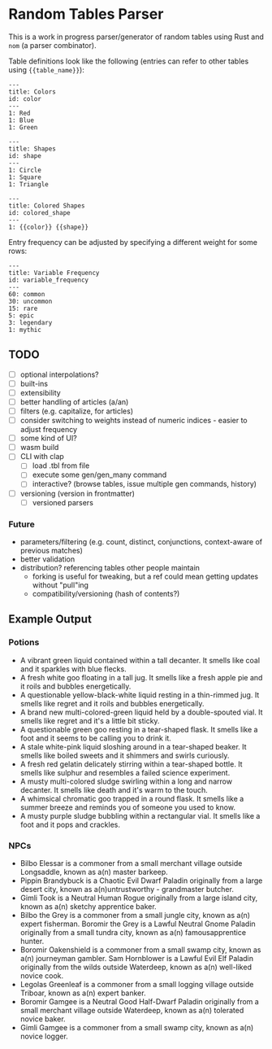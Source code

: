 # Random Tables Parser

This is a work in progress parser/generator of random tables using Rust and `nom` (a parser combinator).

Table definitions look like the following (entries can refer to other tables using `{{table_name}}`):

```
---
title: Colors
id: color
---
1: Red
1: Blue
1: Green

---
title: Shapes
id: shape
---
1: Circle
1: Square
1: Triangle

---
title: Colored Shapes
id: colored_shape
---
1: {{color}} {{shape}}
```

Entry frequency can be adjusted by specifying a different weight for some rows:

```
---
title: Variable Frequency
id: variable_frequency
---
60: common
30: uncommon
15: rare
5: epic
3: legendary
1: mythic
```

## TODO
- [ ] optional interpolations?
- [ ] built-ins
- [ ] extensibility
- [ ] better handling of articles (a/an)
- [ ] filters (e.g. capitalize, for articles)
- [ ] consider switching to weights instead of numeric indices - easier to adjust frequency
- [ ] some kind of UI?
- [ ] wasm build
- [ ] CLI with clap
  - [ ] load .tbl from file
  - [ ] execute some gen/gen_many command
  - [ ] interactive? (browse tables, issue multiple gen commands, history)
- [ ] versioning (version in frontmatter)
  - [ ] versioned parsers

### Future
- parameters/filtering (e.g. count, distinct, conjunctions, context-aware of previous matches)
- better validation
- distribution? referencing tables other people maintain
  - forking is useful for tweaking, but a ref could mean getting updates without "pull"ing
  - compatibility/versioning (hash of contents?)

## Example Output

### Potions

- A vibrant green liquid contained within a tall decanter. It smells like coal and it sparkles with blue flecks.
- A fresh white goo floating in a tall jug. It smells like a fresh apple pie and it roils and bubbles energetically.
- A questionable yellow-black-white liquid resting in a thin-rimmed jug. It smells like regret and it roils and bubbles energetically.
- A brand new multi-colored-green liquid held by a double-spouted vial. It smells like regret and it's a little bit sticky.
- A questionable green goo resting in a tear-shaped flask. It smells like a foot and it seems to be calling you to drink it.
- A stale white-pink liquid sloshing around in a tear-shaped beaker. It smells like boiled sweets and it shimmers and swirls curiously.
- A fresh red gelatin delicately stirring within a tear-shaped bottle. It smells like sulphur and resembles a failed science experiment.
- A musty multi-colored sludge swirling within a long and narrow decanter. It smells like death and it's warm to the touch.
- A whimsical chromatic goo trapped in a round flask. It smells like a summer breeze and reminds you of someone you used to know.
- A musty purple sludge bubbling within a rectangular vial. It smells like a foot and it pops and crackles.

### NPCs

- Bilbo Elessar is a commoner from a small merchant village outside Longsaddle, known as a(n) master barkeep.
- Pippin Brandybuck is a Chaotic Evil Dwarf Paladin originally from a large desert city, known as a(n)untrustworthy - grandmaster butcher.
- Gimli Took is a Neutral Human Rogue originally from a large island city, known as a(n) sketchy apprentice baker.
- Bilbo the Grey is a commoner from a small jungle city, known as a(n) expert fisherman.
Boromir the Grey is a Lawful Neutral Gnome Paladin originally from a small tundra city, known as a(n) famousapprentice hunter.
- Boromir Oakenshield is a commoner from a small swamp city, known as a(n) journeyman gambler.
Sam Hornblower is a Lawful Evil Elf Paladin originally from the wilds outside Waterdeep, known as a(n) well-liked novice cook.
- Legolas Greenleaf is a commoner from a small logging village outside Triboar, known as a(n) expert banker.
- Boromir Gamgee is a Neutral Good Half-Dwarf Paladin originally from a small merchant village outside Waterdeep, known as a(n) tolerated novice baker.
- Gimli Gamgee is a commoner from a small swamp city, known as a(n) novice logger.